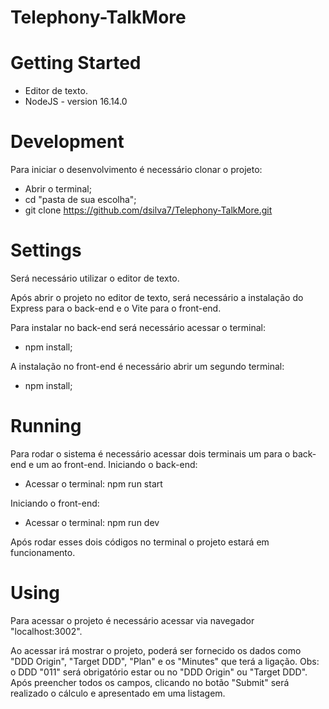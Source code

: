 # Telephony-TalkMore

# Getting Started

- Editor de texto.
- NodeJS - version 16.14.0

# Development

Para iniciar o desenvolvimento é necessário clonar o projeto:
- Abrir o terminal;
- cd "pasta de sua escolha";
- git clone https://github.com/dsilva7/Telephony-TalkMore.git

# Settings

Será necessário utilizar o editor de texto.

Após abrir o projeto no editor de texto, será necessário a instalação do Express para o back-end e o Vite para o front-end.

Para instalar no back-end será necessário acessar o terminal:
- npm install;

A instalação no front-end é necessário abrir um segundo terminal:
- npm install;

# Running

Para rodar o sistema é necessário acessar dois terminais um para o back-end e um ao front-end.
Iniciando o back-end:
- Acessar o terminal: npm run start

Iniciando o front-end:
- Acessar o terminal: npm run dev

Após rodar esses dois códigos no terminal o projeto estará em funcionamento.

# Using

Para acessar o projeto é necessário acessar via navegador "localhost:3002".

Ao acessar irá mostrar o projeto, poderá ser fornecido os dados como "DDD Origin", "Target DDD", "Plan" e os "Minutes" que terá a ligação.
Obs: o DDD "011" será obrigatório estar ou no "DDD Origin" ou "Target DDD".
Após preencher todos os campos, clicando no botão "Submit" será realizado o cálculo e apresentado em uma listagem.
